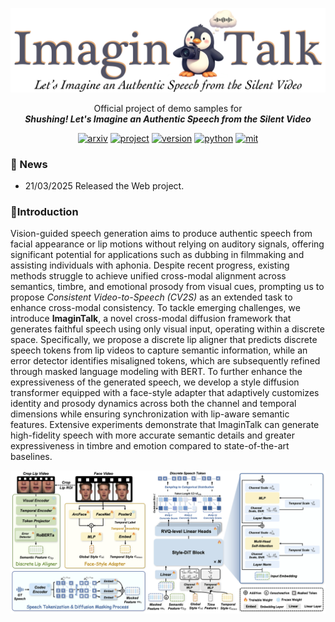 <div align="center">
    <p>
    <img src="./src/title.png" alt="imagintalk Logo" style="weight: 200px;">
    </p>
     <p>
    Official project of demo samples for <br>
    <b><em>Shushing! Let's Imagine an Authentic Speech from the Silent Video</em></b>
    </p>
     <a href="https://arxiv.org/abs/2503.14928"><img src="https://img.shields.io/badge/arXiv-2503.14928-b31b1b.svg" alt="arxiv"></a>    
    <a href="https://imagintalk.github.io"><img src="https://img.shields.io/badge/Project-ImaginTalk-blue" alt="project"></a>
    <a href="https://github.com/imagintalk/imagintalk.github.io"><img src="https://img.shields.io/badge/Python-3.8+-orange" alt="version"></a>
    <a href="https://github.com/imagintalk/imagintalk.github.io"><img src="https://img.shields.io/badge/PyTorch-2.0+-brightgreen" alt="python"></a>
    <a href="https://github.com/imagintalk/imagintalk.github.io"><img src="https://img.shields.io/badge/License-MIT-red.svg" alt="mit"></a>
</div>


### 📰 News
* 21/03/2025 Released the Web project.
  

### 📕Introduction

Vision-guided speech generation aims to produce authentic speech from facial appearance or lip motions without relying on auditory signals, offering significant potential for applications such as dubbing in filmmaking and assisting individuals with aphonia. Despite recent progress, existing methods struggle to achieve unified cross-modal alignment across semantics, timbre, and emotional prosody from visual cues, prompting us to propose *Consistent Video-to-Speech (CV2S)* as an extended task to enhance cross-modal consistency. To tackle emerging challenges, we introduce **ImaginTalk**, a novel cross-modal diffusion framework that generates faithful speech using only visual input, operating within a discrete space. Specifically, we propose a discrete lip aligner that predicts discrete speech tokens from lip videos to capture semantic information, while an error detector identifies misaligned tokens, which are subsequently refined through masked language modeling with BERT. To further enhance the expressiveness of the generated speech, we develop a style diffusion transformer equipped with a face-style adapter that adaptively customizes identity and prosody dynamics across both the channel and temporal dimensions while ensuring synchronization with lip-aware semantic features. Extensive experiments demonstrate that ImaginTalk can generate high-fidelity speech with more accurate semantic details and greater expressiveness in timbre and emotion compared to state-of-the-art baselines.


<div align="center">
    <p>
    <img src="./src/main.png" alt="imagintalk.github.io pipeline" style="weight: 350px;">
    </p>
</div>
